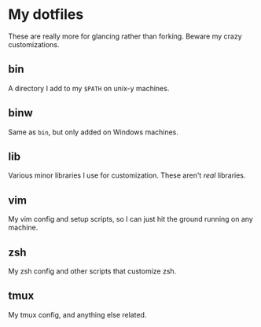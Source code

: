 My dotfiles
===========

These are really more for glancing rather than forking. Beware my crazy
customizations.


bin
---
A directory I add to my `$PATH` on unix-y machines.


binw
----
Same as `bin`, but only added on Windows machines.


lib
---
Various minor libraries I use for customization. These aren't _real_ libraries.


vim
---
My vim config and setup scripts, so I can just hit the ground running on any
machine.


zsh
---
My zsh config and other scripts that customize zsh.


tmux
----
My tmux config, and anything else related.



<!-- vim: tw=80 :-->
